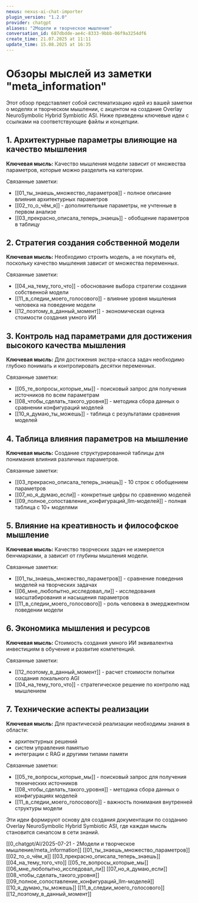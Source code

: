 ```yaml
---
nexus: nexus-ai-chat-importer
plugin_version: "1.2.0"
provider: chatgpt
aliases: "2Модели и творческое мышление"
conversation_id: 687dbdde-ae4c-8333-9bbb-06f9a3254df6
create_time: 21.07.2025 at 11:11
update_time: 15.08.2025 at 16:35
---
```

# Обзоры мыслей из заметки "meta_information"

Этот обзор представляет собой систематизацию идей из вашей заметки о моделях и творческом мышлении, с акцентом на создание Overlay NeuroSymbolic Hybrid Symbiotic ASI. Ниже приведены ключевые идеи с ссылками на соответствующие файлы и концепции.

## 1. Архитектурные параметры влияющие на качество мышления

**Ключевая мысль:** Качество мышления модели зависит от множества параметров, которые можно разделить на категории.

Связанные заметки:
- [[01_ты_знаешь_множество_параметров]] - полное описание влияния архитектурных параметров
- [[02_то_о_чём_я]] - дополнительные параметры, не учтенные в первом анализе  
- [[03_прекрасно_описала_теперь_знаешь]] - обобщение параметров в таблицу

## 2. Стратегия создания собственной модели

**Ключевая мысль:** Необходимо строить модель, а не покупать её, поскольку качество мышления зависит от множества переменных.

Связанные заметки:
- [[04_на_тему_того_что]] - обоснование выбора стратегии создания собственной модели
- [[11_в_следии_моего_голосового]] - влияние уровня мышления человека на поведение модели  
- [[12_поэтому_в_данный_момент]] - экономическая оценка стоимости создания умного ИИ

## 3. Контроль над параметрами для достижения высокого качества мышления

**Ключевая мысль:** Для достижения экстра-класса задач необходимо глубоко понимать и контролировать десятки переменных.

Связанные заметки:
- [[05_те_вопросы_которые_мы]] - поисковый запрос для получения источников по всем параметрам
- [[08_чтобы_сделать_такого_уровня]] - методика сбора данных о сравнении конфигураций моделей  
- [[10_я_думаю_ты_можешь]] - таблица с результатами сравнения моделей

## 4. Таблица влияния параметров на мышление

**Ключевая мысль:** Создание структурированной таблицы для понимания влияния различных параметров.

Связанные заметки:
- [[03_прекрасно_описала_теперь_знаешь]] - 10 строк с обобщением параметров
- [[07_но_я_думаю_если]] - конкретные цифры по сравнению моделей  
- [[09_полное_сопоставление_конфигураций_llm-моделей]] - полная таблица с 10+ моделями

## 5. Влияние на креативность и философское мышление

**Ключевая мысль:** Качество творческих задач не измеряется бенчмарками, а зависит от глубины мышления модели.

Связанные заметки:
- [[01_ты_знаешь_множество_параметров]] - сравнение поведения моделей на творческих задачах
- [[06_мне_любопытно_исследовал_ли]] - исследования масштабирования и насыщения параметров  
- [[11_в_следии_моего_голосового]] - роль человека в эмерджентном поведении модели

## 6. Экономика мышления и ресурсов

**Ключевая мысль:** Стоимость создания умного ИИ эквивалентна инвестициям в обучение и развитие компетенций.

Связанные заметки:
- [[12_поэтому_в_данный_момент]] - расчет стоимости попытки создания локального AGI
- [[04_на_тему_того_что]] - стратегическое решение по контролю над мышлением

## 7. Технические аспекты реализации

**Ключевая мысль:** Для практической реализации необходимы знания в области: 
- архитектурных решений  
- систем управления памятью
- интеграции с RAG и другими типами памяти  

Связанные заметки:
- [[05_те_вопросы_которые_мы]] - поисковый запрос для получения технических источников  
- [[08_чтобы_сделать_такого_уровня]] - методика сбора данных о конфигурациях моделей
- [[11_в_следии_моего_голосового]] - важность понимания внутренней структуры модели

Эти идеи формируют основу для создания документации по созданию Overlay NeuroSymbolic Hybrid Symbiotic ASI, где каждая мысль становится синапсом в сети знаний.

[[0_chatgpt/AI/2025-07-21 - 2Модели и творческое мышление/meta_information]]
[[01_ты_знаешь_множество_параметров]]
[[02_то_о_чём_я]]
[[03_прекрасно_описала_теперь_знаешь]]
[[04_на_тему_того_что]]
[[05_те_вопросы_которые_мы]]
[[06_мне_любопытно_исследовал_ли]]
[[07_но_я_думаю_если]]
[[08_чтобы_сделать_такого_уровня]]
[[09_полное_сопоставление_конфигураций_llm-моделей]]
[[10_я_думаю_ты_можешь]]
[[11_в_следии_моего_голосового]]
[[12_поэтому_в_данный_момент]]
